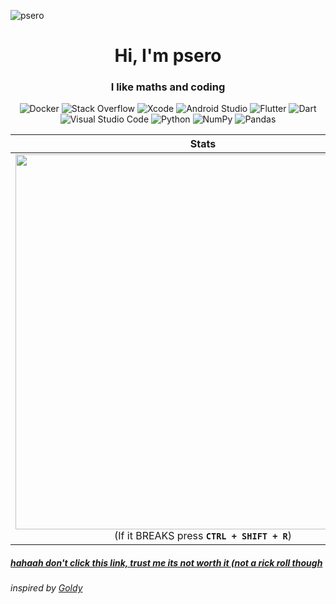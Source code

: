 ![psero](https://github.com/psero1/psero1/assets/130656013/20b60917-eea4-4a0c-96ce-7e1566502c7f)


<h1 align="center">Hi, I'm psero</h1>
<h3 align="center">I like maths and coding</h3>


<div align="center">

![Docker](https://img.shields.io/badge/docker-%230db7ed.svg?style=for-the-badge&logo=docker&logoColor=white)
![Stack Overflow](https://img.shields.io/badge/-Stackoverflow-FE7A16?style=for-the-badge&logo=stack-overflow&logoColor=white)
![Xcode](https://img.shields.io/badge/Xcode-007ACC?style=for-the-badge&logo=Xcode&logoColor=white)
![Android Studio](https://img.shields.io/badge/Android%20Studio-3DDC84.svg?style=for-the-badge&logo=android-studio&logoColor=white)
![Flutter](https://img.shields.io/badge/Flutter-%2302569B.svg?style=for-the-badge&logo=Flutter&logoColor=white)
![Dart](https://img.shields.io/badge/dart-%230175C2.svg?style=for-the-badge&logo=dart&logoColor=white)
![Visual Studio Code](https://img.shields.io/badge/Visual%20Studio%20Code-0078d7.svg?style=for-the-badge&logo=visual-studio-code&logoColor=white)
![Python](https://img.shields.io/badge/python-3670A0?style=for-the-badge&logo=python&logoColor=ffdd54)
![NumPy](https://img.shields.io/badge/numpy-%23013243.svg?style=for-the-badge&logo=numpy&logoColor=white)
![Pandas](https://img.shields.io/badge/pandas-%23150458.svg?style=for-the-badge&logo=pandas&logoColor=white) 
</div>




 
   **Stats**                 | **Top Languages**
  :-------------------------:|:-------------------------:
 <img src="https://psero-github-stats.vercel.app/api?username=psero1&show_icons=true&theme=radical" width="600px"/> <br> (If it BREAKS press **``CTRL + SHIFT + R``**)  |  <img align="right" src="https://psero-github-stats.vercel.app/api/top-langs/?username=psero1&layout=compact" width="330px"/>
                                                                         
                                                                                                            

##### [hahaah don't click this link, trust me its not worth it (not a rick roll though](https://gist.github.com/psero1/a0539aa80f7b26796ae0cf797a61aa05) 


###### inspired by [Goldy](https://devgoldy.xyz/github/)
